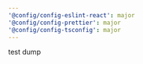 ```yaml
---
'@config/config-eslint-react': major
'@config/config-prettier': major
'@config/config-tsconfig': major
---
```


test dump
